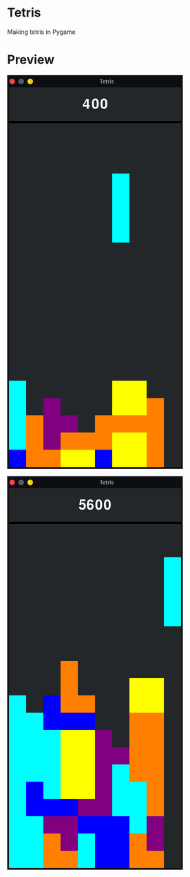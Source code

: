 # Tetris
Making tetris in Pygame


# Preview
![Screenshot2](https://github.com/SuchLuukie/Tetris/blob/main/showcase/Screenshot1.png?raw=true)

![Screenshot1](https://github.com/SuchLuukie/Tetris/blob/main/showcase/Screenshot2.png?raw=true)
